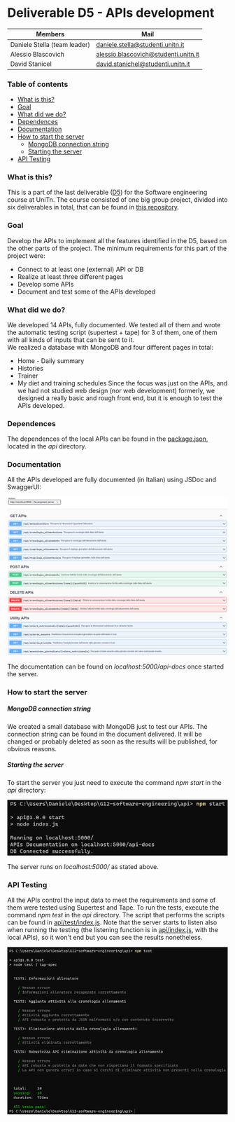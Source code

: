 # Deliverable D5 - APIs development

| Members                           | Mail                                 |
| --------------------------------- | ------------------------------------ |
| Daniele Stella (team leader)     | daniele.stella@studenti.unitn.it     |
| Alessio Blascovich                | alessio.blascovich@studenti.unitn.it |
| David Stanicel                    | david.stanichel@studenti.unitn.it    |

### Table of contents

- [What is this?](#what-is-this?)
- [Goal](#goal)
- [What did we do?](#what-did-we-do?)
- [Dependences](#dependences)
- [Documentation](#documentation)
- [How to start the server](#how-to-start-the-server)
  - [MongoDB connection string](#MongoDB-connection-string)
  - [Starting the server](#starting-the-server)
- [API Testing](#api-testing)

### What is this?
This is a part of the last deliverable (<a href="https://github.com/StellaDaniele/Software-engineering/tree/main/D5">D5</a>) for the Software engineering course at UniTn.
The course consisted of one big group project, divided into six deliverables in total, that can be found in <a href="https://github.com/StellaDaniele/Software-engineering">this repository</a>.

### Goal
Develop the APIs to implement all the features identified in the D5, based on the other parts of the project.
The minimum requirements for this part of the project were:

* Connect to at least one (external) API or DB
* Realize at least three different pages
* Develop some APIs
* Document and test some of the APIs developed

### What did we do?
We developed 14 APIs, fully documented. We tested all of them and wrote the automatic testing script (supertest + tape) for 3 of them, one of them with all kinds of inputs that can be sent to it.<br>
We realized a database with MongoDB and four different pages in total:
* Home - Daily summary
* Histories
* Trainer
* My diet and training schedules 
Since the focus was just on the APIs, and we had not studied web design (nor web development) formerly, we designed a really basic and rough front end, but it is enough to test the APIs developed.

### Dependences
The dependences of the local APIs can be found in the <a href="./api/package.json">package.json</a>, located in the *api* directory.


### Documentation
All the APIs developed are fully documented (in Italian) using JSDoc and SwaggerUI:

<img src="./images/documentation.png" alt="Documentation">

The documentation can be found on *localhost:5000/api-docs* once started the server.

### How to start the server

##### MongoDB connection string
We created a small database with MongoDB just to test our APIs. The connection string can be found in the document delivered. It will be changed or probably deleted as soon as the results will be published, for obvious reasons.

##### Starting the server
To start the server you just need to execute the command *npm start* in the *api* directory:

<img src="./images/start_server.png" alt="Start server">

The server runs on *localhost:5000/* as stated above.

### API Testing
All the APIs control the input data to meet the requirements and some of them were tested using Supertest and Tape. To run the tests, execute the command *npm test* in the *api* directory. The script that performs the scripts can be found in <a href="./api/test/index.js">api/test/index.js</a>.
Note that the server starts to listen also when running the testing (the listening function is in <a href="./api/index.js">api/index.js</a>, with the local APIs), so it won't end but you can see the results nonetheless.

<img src="./images/API_testing.png" alt="API Testing">

